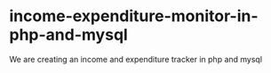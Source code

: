 # income-expenditure-monitor-in-php-and-mysql
We are creating an income and expenditure tracker in php and mysql
